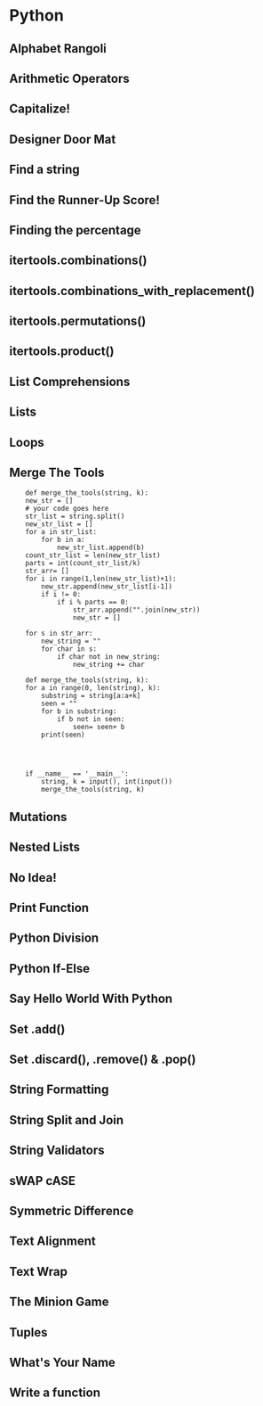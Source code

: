 # Python



## Alphabet Rangoli
## Arithmetic Operators
## Capitalize!
## Designer Door Mat
## Find a string
## Find the Runner-Up Score!
## Finding the percentage
## itertools.combinations()
## itertools.combinations_with_replacement()
## itertools.permutations()
## itertools.product()
## List Comprehensions
## Lists
## Loops
## Merge The Tools
```
    def merge_the_tools(string, k):
    new_str = []
    # your code goes here
    str_list = string.split()
    new_str_list = []
    for a in str_list:
        for b in a:
            new_str_list.append(b)
    count_str_list = len(new_str_list)
    parts = int(count_str_list/k)
    str_arr= []
    for i in range(1,len(new_str_list)+1):
        new_str.append(new_str_list[i-1])
        if i != 0:
            if i % parts == 0:
                str_arr.append("".join(new_str))
                new_str = []
        
    for s in str_arr:
        new_string = ""
        for char in s:
            if char not in new_string:
                new_string += char
```
```
    def merge_the_tools(string, k):
    for a in range(0, len(string), k):
        substring = string[a:a+k]
        seen = ""
        for b in substring:
            if b not in seen:
                seen= seen+ b
        print(seen)
    
    
        

    if __name__ == '__main__':
        string, k = input(), int(input())
        merge_the_tools(string, k)
```
## Mutations
## Nested Lists
## No Idea!
## Print Function
## Python Division
## Python If-Else
## Say Hello World With Python
## Set .add()
## Set .discard(), .remove() & .pop()
## String Formatting
## String Split and Join
## String Validators
## sWAP cASE
## Symmetric Difference
## Text Alignment
## Text Wrap
## The Minion Game
## Tuples
## What's Your Name
## Write a function